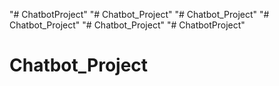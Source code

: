 "# ChatbotProject" 
"# Chatbot_Project" 
"# Chatbot_Project" 
"# Chatbot_Project" 
"# Chatbot_Project" 
"# ChatbotProject" 
# Chatbot_Project
